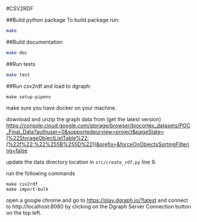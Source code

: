 #CSV2RDF

##Build python package
To build package run:

```bash
make
```

##Build documentation

```bash
make doc
```

##Run tests

```bash
make test
```


##Run csv2rdf and load to dgraph:
```
make setup-pipenv
```

make sure you have docker on your machine.

download and unzip the graph data from (get the latest version) https://console.cloud.google.com/storage/browser/biocortex_datasets/POC_Final_Data?authuser=0&supportedpurview=project&pageState=(%22StorageObjectListTable%22:(%22f%22:%22%255B%255D%22))&prefix=&forceOnObjectsSortingFiltering=false


update the data directory location in ```src/create_rdf.py``` line 9.

run the following commands

```
make csv2rdf
make import-bulk
```

open a google chrome and go to https://play.dgraph.io/?latest and connect to http://localhost:8080 by clicking on the Dgraph Server Connection button on the top left.